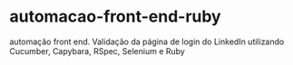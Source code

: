 # automacao-front-end-ruby
automação front end. Validação da página de login do LinkedIn utilizando Cucumber, Capybara, RSpec, Selenium e Ruby
